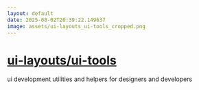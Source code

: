 ```yaml
---
layout: default
date: 2025-08-02T20:39:22.149637
image: assets/ui-layouts_ui-tools_cropped.png
---
```


# [ui-layouts/ui-tools](https://github.com/ui-layouts/ui-tools)

ui development utilities and helpers for designers and developers
